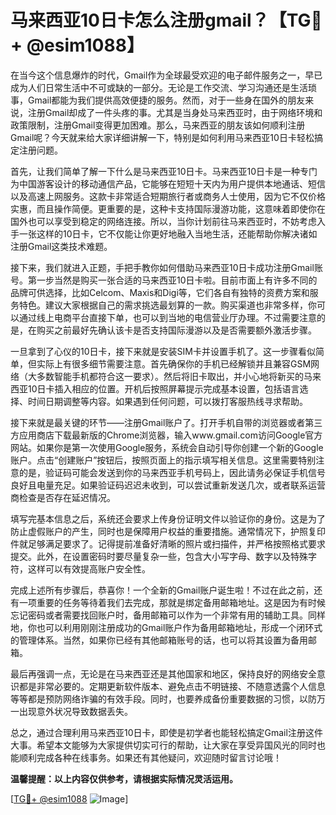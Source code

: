# 马来西亚10日卡怎么注册gmail？【TG💪+ @esim1088】

在当今这个信息爆炸的时代，Gmail作为全球最受欢迎的电子邮件服务之一，早已成为人们日常生活中不可或缺的一部分。无论是工作交流、学习沟通还是生活琐事，Gmail都能为我们提供高效便捷的服务。然而，对于一些身在国外的朋友来说，注册Gmail却成了一件头疼的事。尤其是当身处马来西亚时，由于网络环境和政策限制，注册Gmail变得更加困难。那么，马来西亚的朋友该如何顺利注册Gmail呢？今天就来给大家详细讲解一下，特别是如何利用马来西亚10日卡轻松搞定注册问题。

首先，让我们简单了解一下什么是马来西亚10日卡。马来西亚10日卡是一种专门为中国游客设计的移动通信产品，它能够在短短十天内为用户提供本地通话、短信以及高速上网服务。这款卡非常适合短期旅行者或商务人士使用，因为它不仅价格实惠，而且操作简便。更重要的是，这种卡支持国际漫游功能，这意味着即使你在国外也可以享受到稳定的网络连接。所以，当你计划前往马来西亚时，不妨考虑入手一张这样的10日卡，它不仅能让你更好地融入当地生活，还能帮助你解决诸如注册Gmail这类技术难题。

接下来，我们就进入正题，手把手教你如何借助马来西亚10日卡成功注册Gmail账号。第一步当然是购买一张合适的马来西亚10日卡啦。目前市面上有许多不同的品牌可供选择，比如Celcom、Maxis和Digi等，它们各自有独特的资费方案和服务特色。建议大家根据自己的需求挑选最划算的一款。购买渠道也非常多样，你可以通过线上电商平台直接下单，也可以到当地的电信营业厅办理。不过需要注意的是，在购买之前最好先确认该卡是否支持国际漫游以及是否需要额外激活步骤。

一旦拿到了心仪的10日卡，接下来就是安装SIM卡并设置手机了。这一步骤看似简单，但实际上有很多细节需要注意。首先确保你的手机已经解锁并且兼容GSM网络（大多数智能手机都符合这一要求）。然后将旧卡取出，并小心地将新买的马来西亚10日卡插入相应的位置。开机后按照屏幕提示完成基本设置，包括语言选择、时间日期调整等内容。如果遇到任何问题，可以拨打客服热线寻求帮助。

接下来就是最关键的环节——注册Gmail账户了。打开手机自带的浏览器或者第三方应用商店下载最新版的Chrome浏览器，输入www.gmail.com访问Google官方网站。如果你是第一次使用Google服务，系统会自动引导你创建一个新的Google账户。点击“创建账户”按钮后，按照页面上的指示填写相关信息。这里需要特别注意的是，验证码可能会发送到你的马来西亚手机号码上，因此请务必保证手机信号良好且电量充足。如果验证码迟迟未收到，可以尝试重新发送几次，或者联系运营商检查是否存在延迟情况。

填写完基本信息之后，系统还会要求上传身份证明文件以验证你的身份。这是为了防止虚假账户的产生，同时也是保障用户权益的重要措施。通常情况下，护照复印件就足够满足要求了。记得提前准备好清晰的照片或扫描件，并严格按照格式要求提交。此外，在设置密码时要尽量复杂一些，包含大小写字母、数字以及特殊字符，这样可以有效提高账户安全性。

完成上述所有步骤后，恭喜你！一个全新的Gmail账户诞生啦！不过在此之前，还有一项重要的任务等待着我们去完成，那就是绑定备用邮箱地址。这是因为有时候忘记密码或者需要找回账户时，备用邮箱可以作为一个非常有用的辅助工具。同样地，你也可以利用刚刚注册成功的Gmail账户作为备用邮箱地址，形成一个闭环式的管理体系。当然，如果你已经有其他邮箱账号的话，也可以将其设置为备用邮箱。

最后再强调一点，无论是在马来西亚还是其他国家和地区，保持良好的网络安全意识都是非常必要的。定期更新软件版本、避免点击不明链接、不随意透露个人信息等等都是预防网络诈骗的有效手段。同时，也要养成备份重要数据的习惯，以防万一出现意外状况导致数据丢失。

总之，通过合理利用马来西亚10日卡，即使是初学者也能轻松搞定Gmail注册这件大事。希望本文能够为大家提供切实可行的帮助，让大家在享受异国风光的同时也能顺利完成各种在线事务。如果还有其他疑问，欢迎随时留言讨论哦！

**温馨提醒：以上内容仅供参考，请根据实际情况灵活运用。**

[[TG💪+ @esim1088](https://t.me/s/esim1088) ![Image](https://i.postimg.cc/4NQfJmqS/Snipaste-2025-05-13-00-14-12.png)]